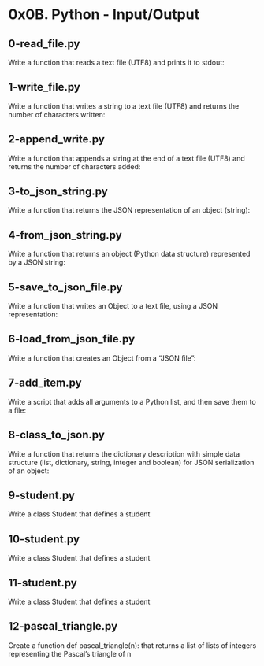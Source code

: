 # 0x0B. Python - Input/Output


## 0-read_file.py
Write a function that reads a text file (UTF8) and prints it to stdout:

## 1-write_file.py
Write a function that writes a string to a text file (UTF8) and returns the number of characters written:

## 2-append_write.py
Write a function that appends a string at the end of a text file (UTF8) and returns the number of characters added:

## 3-to_json_string.py
Write a function that returns the JSON representation of an object (string):

## 4-from_json_string.py
Write a function that returns an object (Python data structure) represented by a JSON string:

## 5-save_to_json_file.py
Write a function that writes an Object to a text file, using a JSON representation:

## 6-load_from_json_file.py
Write a function that creates an Object from a “JSON file”:

## 7-add_item.py
Write a script that adds all arguments to a Python list, and then save them to a file:

## 8-class_to_json.py
Write a function that returns the dictionary description with simple data structure (list, dictionary, string, integer and boolean) for JSON serialization of an object:

## 9-student.py
Write a class Student that defines a student

## 10-student.py
Write a class Student that defines a student

## 11-student.py
Write a class Student that defines a student

## 12-pascal_triangle.py
Create a function def pascal_triangle(n): that returns a list of lists of integers representing the Pascal’s triangle of n
